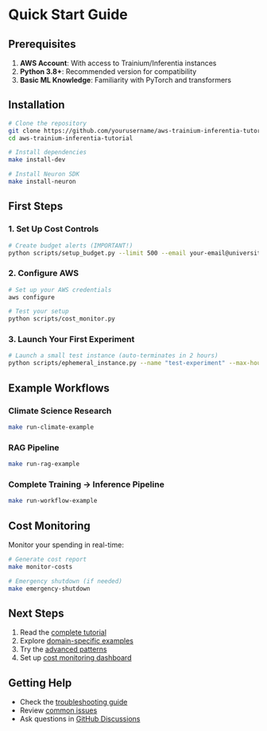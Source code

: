 # Quick Start Guide

## Prerequisites

1. **AWS Account**: With access to Trainium/Inferentia instances
2. **Python 3.8+**: Recommended version for compatibility
3. **Basic ML Knowledge**: Familiarity with PyTorch and transformers

## Installation

```bash
# Clone the repository
git clone https://github.com/yourusername/aws-trainium-inferentia-tutorial
cd aws-trainium-inferentia-tutorial

# Install dependencies
make install-dev

# Install Neuron SDK
make install-neuron
```

## First Steps

### 1. Set Up Cost Controls

```bash
# Create budget alerts (IMPORTANT!)
python scripts/setup_budget.py --limit 500 --email your-email@university.edu
```

### 2. Configure AWS

```bash
# Set up your AWS credentials
aws configure

# Test your setup
python scripts/cost_monitor.py
```

### 3. Launch Your First Experiment

```bash
# Launch a small test instance (auto-terminates in 2 hours)
python scripts/ephemeral_instance.py --name "test-experiment" --max-hours 2
```

## Example Workflows

### Climate Science Research
```bash
make run-climate-example
```

### RAG Pipeline
```bash
make run-rag-example
```

### Complete Training → Inference Pipeline
```bash
make run-workflow-example
```

## Cost Monitoring

Monitor your spending in real-time:

```bash
# Generate cost report
make monitor-costs

# Emergency shutdown (if needed)
make emergency-shutdown
```

## Next Steps

1. Read the [complete tutorial](docs/main_tutorial_doc.md)
2. Explore [domain-specific examples](examples/domain_specific/)
3. Try the [advanced patterns](advanced/)
4. Set up [cost monitoring dashboard](monitoring/)

## Getting Help

- Check the [troubleshooting guide](docs/troubleshooting.md)
- Review [common issues](docs/faq.md)
- Ask questions in [GitHub Discussions](../../discussions)